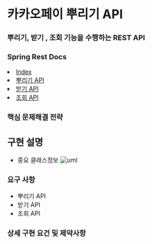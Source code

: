 # 카카오페이 뿌리기 API 

### 뿌리기, 받기 , 조회 기능을 수행하는 REST API 

### Spring Rest Docs 
<li><a href="https://github.com/shk3029/money/blob/master/index.md">  Index </a></li>
<li><a href="https://github.com/shk3029/money/blob/master/share.md">  뿌리기 API </a></li>
<li><a href="https://github.com/shk3029/money/blob/master/receive.md">  받기 API </a></li>
<li><a href="https://github.com/shk3029/money/blob/master/search.md">  조회 API </a></li>

### 핵심 문제해결 전략

## 구현 설명
* 중요 클래스정보 
![uml](https://user-images.githubusercontent.com/36438257/95719652-19fec500-0cab-11eb-8d8c-3874bbcea580.jpg)

### 요구 사항
* 뿌리기 API
* 받기 API
* 조회 API

### 상세 구현 요건 및 제약사항



